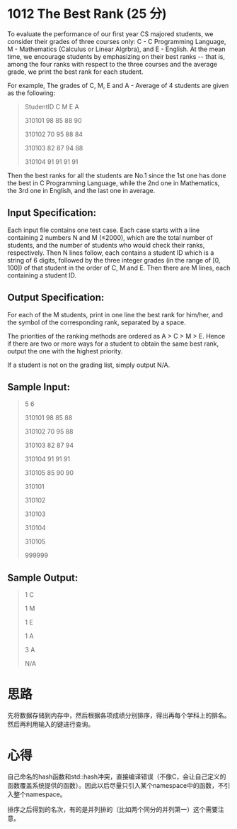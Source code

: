 # 1012 The Best Rank (25 分)

To evaluate the performance of our first year CS majored students, we consider their grades of three courses only: C - C Programming Language, M - Mathematics (Calculus or Linear Algrbra), and E - English. At the mean time, we encourage students by emphasizing on their best ranks -- that is, among the four ranks with respect to the three courses and the average grade, we print the best rank for each student.

For example, The grades of C, M, E and A - Average of 4 students are given as the following:

>StudentID  C  M  E  A
>
>310101     98 85 88 90
>
>310102     70 95 88 84
>
>310103     82 87 94 88
>
>310104     91 91 91 91

Then the best ranks for all the students are No.1 since the 1st one has done the best in C Programming Language, while the 2nd one in Mathematics, the 3rd one in English, and the last one in average.

## Input Specification:
Each input file contains one test case. Each case starts with a line containing 2 numbers N and M (≤2000), which are the total number of students, and the number of students who would check their ranks, respectively. Then N lines follow, each contains a student ID which is a string of 6 digits, followed by the three integer grades (in the range of [0, 100]) of that student in the order of C, M and E. Then there are M lines, each containing a student ID.

## Output Specification:
For each of the M students, print in one line the best rank for him/her, and the symbol of the corresponding rank, separated by a space.

The priorities of the ranking methods are ordered as A > C > M > E. Hence if there are two or more ways for a student to obtain the same best rank, output the one with the highest priority.

If a student is not on the grading list, simply output N/A.

## Sample Input:
>5 6
>
>310101 98 85 88
>
>310102 70 95 88
>
>310103 82 87 94
>
>310104 91 91 91
>
>310105 85 90 90
>
>310101
>
>310102
>
>310103
>
>310104
>
>310105
>
>999999

## Sample Output:
>1 C
>
>1 M
>
>1 E
>
>1 A
>
>3 A
>
>N/A

# 思路
先将数据存储到内存中，然后根据各项成绩分别排序，得出再每个学科上的排名。然后再利用输入的键进行查询。

# 心得
自己命名的hash函数和std::hash冲突，直接编译错误（不像C，会让自己定义的函数覆盖系统提供的函数）。因此以后尽量只引入某个namespace中的函数，不引入整个namespace。

排序之后得到的名次，有的是并列排的（比如两个同分的并列第一）这个需要注意。
